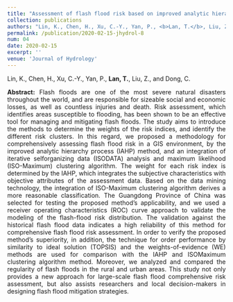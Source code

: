 ```yaml
---
title: "Assessment of flash flood risk based on improved analytic hierarchy process method and integrated maximum likelihood clustering algorithm"
collection: publications
authors: "Lin, K., Chen, H., Xu, C.-Y., Yan, P., <b>Lan, T.</b>, Liu, Z., and Dong, C."
permalink: /publication/2020-02-15-jhydrol-8
num: 04
date: 2020-02-15
excerpt: ''
venue: 'Journal of Hydrology'
---
```

Lin, K., Chen, H., Xu, C.-Y., Yan, P., **Lan, T.**, Liu, Z., and Dong, C.<br>
 <p style="text-align:justify; text-justify:inter-ideograph;">
<b>Abstract:</b> Flash floods are one of the most severe natural disasters throughout the world, and are responsible for sizeable social and economic losses, as well as countless injuries and death. Risk assessment, which identifies areas susceptible to flooding, has been shown to be an effective tool for managing and mitigating flash floods. The study aims to introduce the methods to determine the weights of the risk indices, and identify the different risk clusters. In this regard, we proposed a methodology for comprehensively assessing flash flood risk in a GIS environment, by the improved analytic hierarchy process (IAHP) method, and an integration of iterative selforganizing data (ISODATA) analysis and maximum likelihood (ISO-Maximum) clustering algorithm. The weight for each risk index is determined by the IAHP, which integrates the subjective characteristics with objective attributes of the assessment data. Based on the data mining technology, the integration of ISO-Maximum clustering algorithm derives a more reasonable classification. The Guangdong Province of China was selected for testing the proposed method’s applicability, and we used a receiver operating characteristics (ROC) curve approach to validate the modeling of the flash-flood risk distribution. The validation against the historical flash flood data indicates a high reliability of this method for comprehensive flash flood risk assessment. In order to verify the proposed method’s superiority, in addition, the technique for order performance by similarity to ideal solution (TOPSIS) and the weights-of-evidence (WE) methods are used for comparison with the IAHP and ISOMaximum clustering algorithm method. Moreover, we analyzed and compared the regularity of flash floods in the rural and urban areas. This study not only provides a new approach for large-scale flash flood comprehensive risk assessment, but also assists researchers and local decision-makers in designing flash flood mitigation strategies. <br>